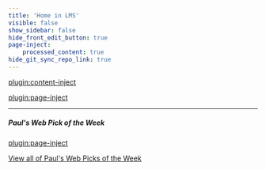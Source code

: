 ```yaml
---
title: 'Home in LMS'
visible: false
show_sidebar: false
hide_front_edit_button: true
page-inject:
    processed_content: true
hide_git_sync_repo_link: true
---
```


[plugin:content-inject](/home/_important-reminders)

[plugin:page-inject](/cmpt-363-182/home/_class-preparations)

<hr>

##### Paul's Web Pick of the Week
[plugin:page-inject](/cmpt-363-182/all-web-picks-of-the-week/latest)

[View all of Paul's Web Picks of the Week](https://canvas.sfu.ca/courses/38847/pages/cmpt-363-182/all-web-picks-of-the-week)
